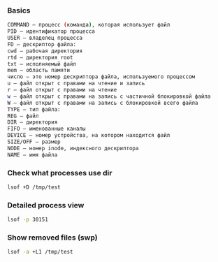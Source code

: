 ### Basics

```bash
COMMAND — процесс (команда), которая использует файл
PID — идентификатор процесса
USER — владелец процесса
FD — дескриптор файла:
cwd — рабочая директория
rtd — директория root
txt — исполняемый файл
mem — область памяти
число — это номер дескриптора файла, используемого процессом
u — файл открыт с правами на чтение и запись
r — файл открыт с правами на чтение
w — файл открыт с правами на запись с частичной блокировкой файла
W — файл открыт с правами на запись с блокировкой всего файла
TYPE — тип файла:
REG — файл
DIR — директория
FIFO — именованные каналы
DEVICE — номер устройства, на котором находится файл
SIZE/OFF — размер
NODE — номер inode, индексного дескриптора
NAME — имя файла
```

### Check what processes use dir

```bash
lsof +D /tmp/test
```

### Detailed process view

```bash
lsof -p 30151
```

### Show removed files (swp)

```bash
lsof -a +L1 /tmp/test
```

